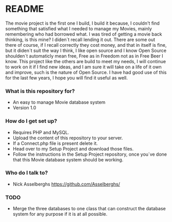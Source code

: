 # README #

The movie project is the first one I build, I build it because, I couldn't find something that satisfied what I needed to manage my Movies, mainly remembering who had borrowed what. I was tired of getting a movie back thinking, is this mine? I diden´t recall lending it out.
There are some out there of course, if I recall correctly they cost money, and that in itself is fine, but it diden´t suit the way I think, I like open source and I know
Open Source shoulden´t automaticly mean free, Free as in Freedom not as in Free Beer I know.
This project like the others are build to meet my needs, I will continue to work on it if I find new ideas, and I am sure it will take on a life of it own and improve, such is the nature of Open Source.
I have had good use of this for the last few years, I hope you will find it useful as well.

### What is this repository for? ###

* An easy to manage Movie database system
* Version 1.0

### How do I get set up? ###

* Requires PHP and MySQL.
* Upload the content of this repository to your server.
* If a Connect.php file is present delete it.
* Head over to my Setup Project and download those files.
* Follow the instructions in the Setup Project repository, once you´ve done that this Movie database system should be working.

### Who do I talk to? ###

* Nick Asselberghs https://github.com/Asselberghs/

### TODO ###

* Merge the three databases to one class that can construct the database system for any purpose if it is at all possible.